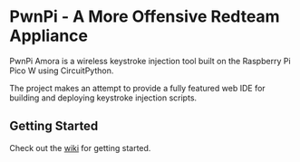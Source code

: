 # PwnPi - A More Offensive Redteam Appliance

PwnPi Amora is a wireless keystroke injection tool built on the Raspberry Pi Pico W using CircuitPython.

The project makes an attempt to provide a fully featured web IDE for building
and deploying keystroke injection scripts.

## Getting Started

Check out the [wiki](https://github.com/lavafroth/pwnpi-amora/wiki/Quick-Start) for getting started.
